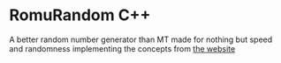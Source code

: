 # RomuRandom C++
A better random number generator than MT made for nothing but speed and randomness implementing the concepts from
[the website](https://romu-random.org)

